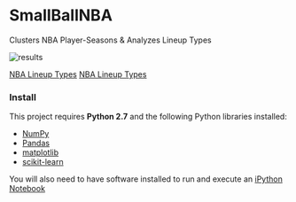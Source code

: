 # SmallBallNBA
Clusters NBA Player-Seasons &amp; Analyzes Lineup Types

![results](https://github.com/mattignal/SmallBallNBA/blob/master/GrowthofSmall-ball.png)

[NBA Lineup Types](http://rpubs.com/matthewignal/300987)
[NBA Lineup Types](https://github.com/mattignal/SmallBallNBA/blob/master/LineupTypes.png)

### Install

This project requires **Python 2.7** and the following Python libraries installed:

- [NumPy](http://www.numpy.org/)
- [Pandas](http://pandas.pydata.org)
- [matplotlib](http://matplotlib.org/)
- [scikit-learn](http://scikit-learn.org/stable/)

You will also need to have software installed to run and execute an [iPython Notebook](http://ipython.org/notebook.html)
